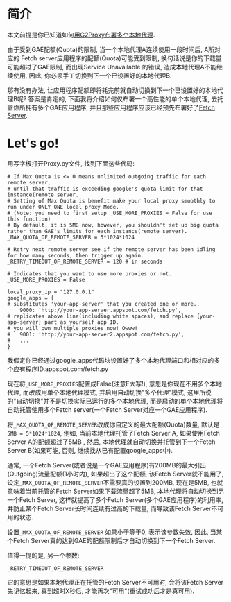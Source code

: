 # 简介 #

本文前提是你已知道如何[用G2Proxy布署多个本地代理](http://code.google.com/p/g2proxy/wiki/Knowledge2).

由于受到GAE配额(Quota)的限制, 当一个本地代理A连续使用一段时间后, A所对应的
Fetch server应用程序的配额(Quota)可能受到限制, 换句话说是你的下载量可能超过了GAE限制, 而出现Service Unavailable 的错误,
造成本地代理A不能继续使用, 因此, 你必须手工切换到下一个已设置好的本地代理B.

那有没有办法, 让应用程序配额即将耗完前就自动切换到下一个已设置好的本地代理B呢? 答案是肯定的, 下面我将介绍如何仅布署一个高性能的单个本地代理, 去托管你所拥有多个GAE应用程序, 并且那些应用程序应该已经预先布署好了[Fetch Server](http://code.google.com/p/gappproxy/wiki/FAQ).


# Let's go! #

用写字板打开Proxy.py文件, 找到下面这些代码:

```
# If Max Quota is <= 0 means unlimited outgoing traffic for each remote server,
# until that traffic is exceeding google's quota limit for that instance(remote server.
# Setting of Max Quota is benefit make your local proxy smoothly to run under ONLY ONE local proxy Mode.
# (Note: you need to first setup _USE_MORE_PROXIES = False for use this function)
# By default, it is 5MB now, however, you shouldn't set up big quota rather than GAE's limits for each instance(remote server).
_MAX_QUOTA_OF_REMOTE_SERVER = 5*1024*1024 

# Retry next remote server see if the remote server has been idling for how many seconds, then trigger up again.
_RETRY_TIMEOUT_OF_REMOTE_SERVER = 120 # in seconds

# Indicates that you want to use more proxies or not.
_USE_MORE_PROXIES = False

local_proxy_ip = "127.0.0.1"
google_apps = {
# substitutes 'your-app-server' that you created one or more..
    9000: 'http://your-app-server.appspot.com/fetch.py',
# replicates above line(including white spaces), and replace {your-app-server} part as yourself app ID.
# you will own multiple proxies now! Owww!
#   9001: 'http://your-app-server2.appspot.com/fetch.py',
#   ...
}
```

我假定你已经通过google\_apps代码块设置好了多个本地代理端口和相对应的多个应有程序ID.appspot.com/fetch.py

现在将`_USE_MORE_PROXIES`配置成False(注意F大写!), 意思是你现在不用多个本地代理, 而改成用单个本地代理模式, 并启用自动切换"多个代理"模式, 这里所说的"自动切换"并不是切换实际已运行的多个本地代理, 而是启动的单个本地代理将自动托管使用多个Fetch server(一个Fetch Server对应一个GAE应用程序).

将`_MAX_QUOTA_OF_REMOTE_SERVER`改成你自定义的最大配额(Quota)数量, 默认是`5MB = 5*1024*1024`, 例如, 当前本地代理托管了Fetch Server A, 如果使用Fetch Server A的配额超过了5MB , 然后, 本地代理就自动切换并托管到下一个Fetch Server B(如果可能, 否则, 继续找从已有配置google\_apps中).

通常, 一个Fetch Server(或者说是一个GAE应用程序)有200MB的最大引出(Outgoing)流量配额(1小时内), 如果超出了这个配额, 该Fetch Server就不能用了, 设定`_MAX_QUOTA_OF_REMOTE_SERVER`不需要真的设置到200MB, 现在是5MB, 也就意味着当前托管的Fetch Server如果下载流量超了5MB, 本地代理将自动切换到另一个Fetch Server, 这样就提高了多个Fetch Server(多个GAE应用程序)的利用率, 并防止某个Fetch Server长时间连续有过高的下载量, 而导致该Fetch Server不可用的状态.

设置`_MAX_QUOTA_OF_REMOTE_SERVER` 如果小于等于0, 表示该参数失效, 因此, 当某个Fetch Server真的达到GAE的配额限制后才自动切换到下一个Fetch Server.

值得一提的是, 另一个参数:

`_RETRY_TIMEOUT_OF_REMOTE_SERVER`

它的意思是如果本地代理正在托管的Fetch Server不可用时, 会将该Fetch Server先记忆起来, 真到超时X秒后, 才能再次"可用"(重试成功后才是真可用).